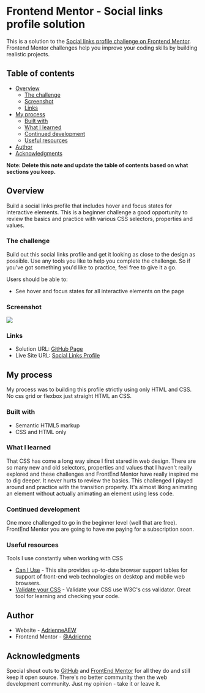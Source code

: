 # Frontend Mentor - Social links profile solution
This is a solution to the [Social links profile challenge on Frontend Mentor](https://www.frontendmentor.io/challenges/social-links-profile-UG32l9m6dQ). Frontend Mentor challenges help you improve your coding skills by building realistic projects. 

## Table of contents

- [Overview](#overview)
  - [The challenge](#the-challenge)
  - [Screenshot](#screenshot)
  - [Links](#links)
- [My process](#my-process)
  - [Built with](#built-with)
  - [What I learned](#what-i-learned)
  - [Continued development](#continued-development)
  - [Useful resources](#useful-resources)
- [Author](#author)
- [Acknowledgments](#acknowledgments)

**Note: Delete this note and update the table of contents based on what sections you keep.**

## Overview
Build a social links profile that includes hover and focus states for interactive elements. This is a beginner challenge a good opportunity to review the basics and practice with various CSS selectors, properties and values.

### The challenge
Build out this social links profile and get it looking as close to the design as possible. Use any tools you like to help you complete the challenge. So if you've got something you'd like to practice, feel free to give it a go.

Users should be able to:

- See hover and focus states for all interactive elements on the page

### Screenshot

![](assets/images/screenshot.jpg)

### Links

- Solution URL: [GitHub Page](https://github.com/AdrienneAEW/social-links-profile-main)
- Live Site URL: [Social Links Profile](https://adrienneaew.github.io/social-links-profile-main/)

## My process
My process was to building this profile strictly using only HTML and CSS. No css grid or flexbox just straight HTML an CSS. 

### Built with

- Semantic HTML5 markup
- CSS and HTML only

### What I learned

That CSS has come a long way since I first stared in web design. There are so many new and old selectors, properties and values that I haven't really explored and these challenges and FrontEnd Mentor have really inspired me to dig deeper. It never hurts to review the basics. This challenged I played around and practice with the transition property. It's almost liking animating an element without actually animating an element using less code.

### Continued development

One more challenged to go in the beginner level (well that are free). FrontEnd Mentor you are going to have me paying for a subscription soon.

### Useful resources
Tools I use constantly when working with CSS
- [Can I Use](https://caniuse.com/) - This site provides up-to-date browser support tables for support of front-end web technologies on desktop and mobile web browsers.
- [Validate your CSS](https://jigsaw.w3.org/css-validator/) - Validate your CSS use W3C's css validator. Great tool for learning and checking your code.

## Author

- Website - [AdrienneAEW](https://www.adrienneaew.me)
- Frontend Mentor - [@Adrienne](https://www.frontendmentor.io/profile/AdrienneAEW)

## Acknowledgments

Special shout outs to [GitHub](https://github.com/) and [FrontEnd Mentor](https://www.frontendmentor.io/home) for all they do and still keep it open source. There's no better community then the web development community. Just my opinion - take it or leave it.

